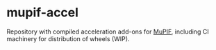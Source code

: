 # mupif-accel

Repository with compiled acceleration add-ons for [MuPIF](https://github.com/mupif/mupif), including CI machinery for distribution of wheels (WIP).

